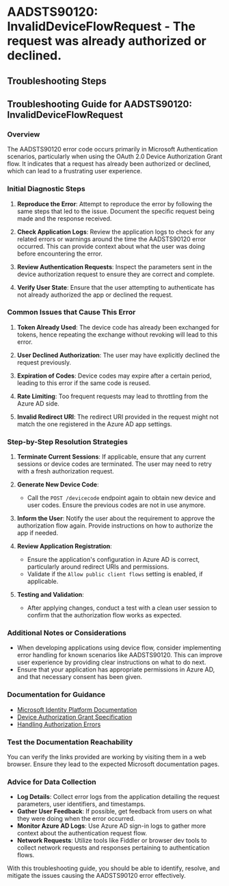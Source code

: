 # AADSTS90120: InvalidDeviceFlowRequest - The request was already authorized or declined.


## Troubleshooting Steps
## Troubleshooting Guide for AADSTS90120: InvalidDeviceFlowRequest

### Overview

The AADSTS90120 error code occurs primarily in Microsoft Authentication scenarios, particularly when using the OAuth 2.0 Device Authorization Grant flow. It indicates that a request has already been authorized or declined, which can lead to a frustrating user experience.

### Initial Diagnostic Steps

1. **Reproduce the Error**: Attempt to reproduce the error by following the same steps that led to the issue. Document the specific request being made and the response received.

2. **Check Application Logs**: Review the application logs to check for any related errors or warnings around the time the AADSTS90120 error occurred. This can provide context about what the user was doing before encountering the error.

3. **Review Authentication Requests**: Inspect the parameters sent in the device authorization request to ensure they are correct and complete.

4. **Verify User State**: Ensure that the user attempting to authenticate has not already authorized the app or declined the request.

### Common Issues that Cause This Error

1. **Token Already Used**: The device code has already been exchanged for tokens, hence repeating the exchange without revoking will lead to this error.

2. **User Declined Authorization**: The user may have explicitly declined the request previously.

3. **Expiration of Codes**: Device codes may expire after a certain period, leading to this error if the same code is reused.

4. **Rate Limiting**: Too frequent requests may lead to throttling from the Azure AD side.

5. **Invalid Redirect URI**: The redirect URI provided in the request might not match the one registered in the Azure AD app settings.

### Step-by-Step Resolution Strategies

1. **Terminate Current Sessions**: If applicable, ensure that any current sessions or device codes are terminated. The user may need to retry with a fresh authorization request.

2. **Generate New Device Code**:
   - Call the `POST /devicecode` endpoint again to obtain new device and user codes. Ensure the previous codes are not in use anymore.

3. **Inform the User**: Notify the user about the requirement to approve the authorization flow again. Provide instructions on how to authorize the app if needed.

4. **Review Application Registration**:
   - Ensure the application's configuration in Azure AD is correct, particularly around redirect URIs and permissions.
   - Validate if the `Allow public client flows` setting is enabled, if applicable.

5. **Testing and Validation**:
   - After applying changes, conduct a test with a clean user session to confirm that the authorization flow works as expected.

### Additional Notes or Considerations

- When developing applications using device flow, consider implementing error handling for known scenarios like AADSTS90120. This can improve user experience by providing clear instructions on what to do next.
- Ensure that your application has appropriate permissions in Azure AD, and that necessary consent has been given.

### Documentation for Guidance

- [Microsoft Identity Platform Documentation](https://docs.microsoft.com/en-us/azure/active-directory/develop/)
- [Device Authorization Grant Specification](https://docs.microsoft.com/en-us/azure/active-directory/develop/v2-oauth-device-flow)
- [Handling Authorization Errors](https://docs.microsoft.com/en-us/azure/active-directory/develop/authentication-scenarios)

### Test the Documentation Reachability

You can verify the links provided are working by visiting them in a web browser. Ensure they lead to the expected Microsoft documentation pages.

### Advice for Data Collection

- **Log Details**: Collect error logs from the application detailing the request parameters, user identifiers, and timestamps.
- **Gather User Feedback**: If possible, get feedback from users on what they were doing when the error occurred.
- **Monitor Azure AD Logs**: Use Azure AD sign-in logs to gather more context about the authentication request flow.
- **Network Requests**: Utilize tools like Fiddler or browser dev tools to collect network requests and responses pertaining to authentication flows.

With this troubleshooting guide, you should be able to identify, resolve, and mitigate the issues causing the AADSTS90120 error effectively.